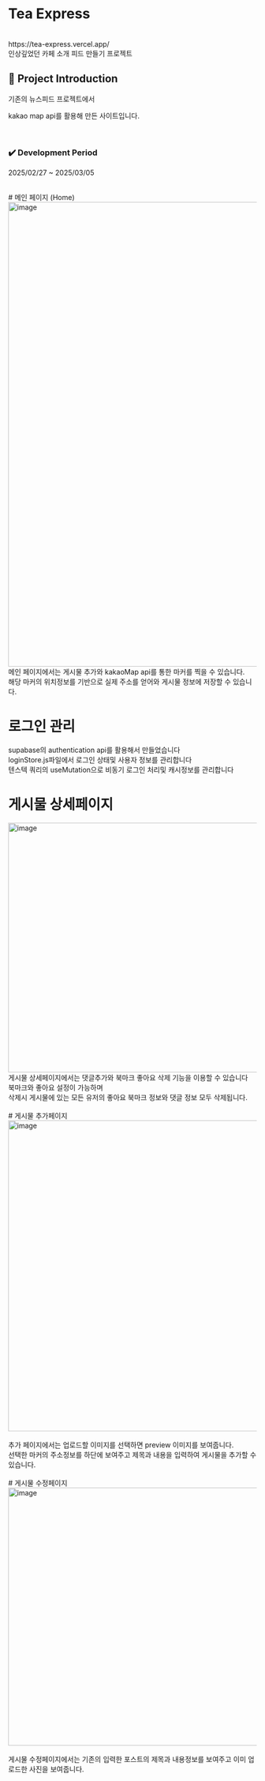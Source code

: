 # Tea Express
<br/>
https://tea-express.vercel.app/ <br/>
인상깊었던 카페 소개 피드 만들기 프로젝트
<br/>

<!-- 제목 -->
## :microphone: Project Introduction
기존의 뉴스피드 프로젝트에서 

kakao map api를 활용해 만든 사이트입니다.

<br/>

<!-- 기간 -->

### :heavy_check_mark: **Development Period**
2025/02/27 ~ 2025/03/05

<br/>
# 메인 페이지 (Home)
<img width="940" alt="image" src="https://github.com/user-attachments/assets/2403fe8e-0ff7-4438-aa45-a17583bc2a2c" />
<br/>
메인 페이지에서는 게시물 추가와 kakaoMap api를 통한 마커를 찍을 수 있습니다.<br/>
해당 마커의 위치정보를 기반으로 실제 주소를 얻어와 게시물 정보에 저장할 수 있습니다. <br/>

# 로그인 관리
supabase의 authentication api를 활용해서 만들었습니다<br/>
loginStore.js파일에서 로그인 상태및 사용자 정보를 관리합니다<br/>
텐스텍 쿼리의 useMutation으로 비동기 로그인 처리및 캐시정보를 관리합니다<br/>

# 게시물 상세페이지
<img width="505" alt="image" src="https://github.com/user-attachments/assets/2351be98-b4bc-4e85-8f54-42333a1806d7" />

<br/>
게시물 상세페이지에서는 댓글추가와 북마크 좋아요 삭제 기능을 이용할 수 있습니다<br/>
북마크와 좋아요 설정이 가능하며<br/>
삭제시 게시물에 있는 모든 유저의 좋아요 북마크 정보와 댓글 정보 모두 삭제됩니다.<br/>
<br/>
# 게시물 추가페이지
<img width="629" alt="image" src="https://github.com/user-attachments/assets/8ce2f28c-1354-4d96-8ba8-8a081f6184a7" />
<br/>
<br/>
추가 페이지에서는 업로드할 이미지를 선택하면 preview 이미지를 보여줍니다.<br/>
선택한 마커의 주소정보를 하단에 보여주고 제목과 내용을 입력하여 게시물을 추가할 수 있습니다.<br/>
<br/>
# 게시물 수정페이지
<img width="522" alt="image" src="https://github.com/user-attachments/assets/f1b04193-1954-479e-ae82-99f18d3031e9" />
<br/>
<br/>
게시물 수정페이지에서는 기존의 입력한 포스트의 제목과 내용정보를 보여주고 이미 업로드한 사진을 보여줍니다.<br/>

